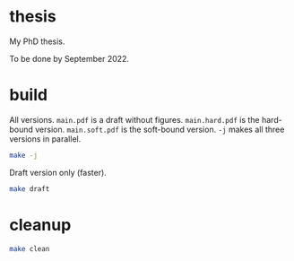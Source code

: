 # thesis

My PhD thesis.

To be done by September 2022.


# build

All versions.
`main.pdf` is a draft without figures.
`main.hard.pdf` is the hard-bound version.
`main.soft.pdf` is the soft-bound version.
`-j` makes all three versions in parallel.

```bash
make -j

```

Draft version only (faster).

```bash
make draft

```


# cleanup

```bash
make clean

```

